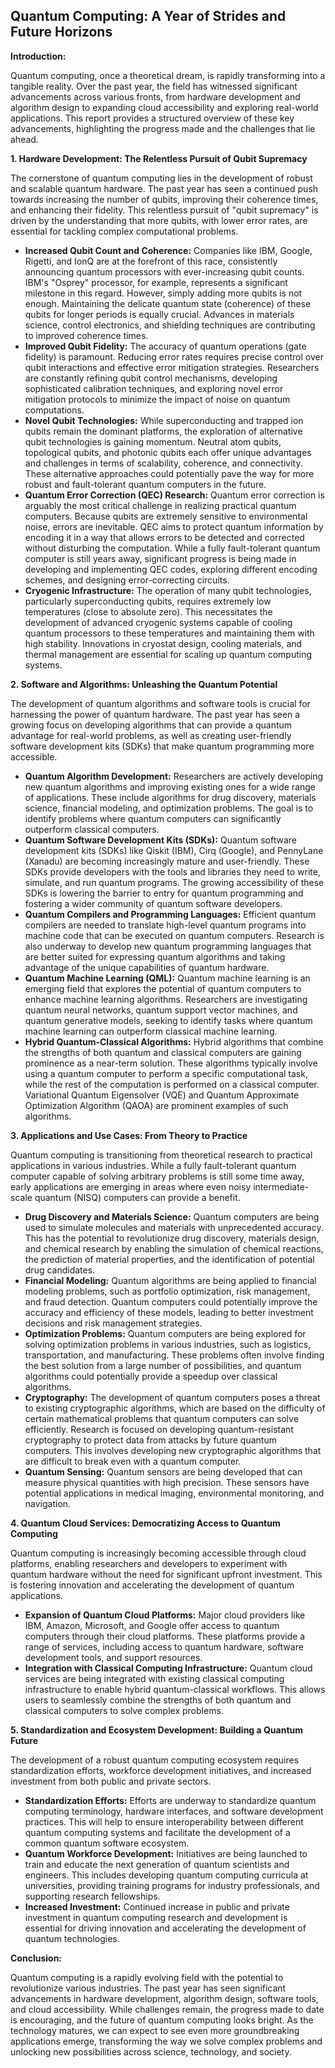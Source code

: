 ## Quantum Computing: A Year of Strides and Future Horizons

**Introduction:**

Quantum computing, once a theoretical dream, is rapidly transforming into a tangible reality. Over the past year, the field has witnessed significant advancements across various fronts, from hardware development and algorithm design to expanding cloud accessibility and exploring real-world applications. This report provides a structured overview of these key advancements, highlighting the progress made and the challenges that lie ahead.

**1. Hardware Development: The Relentless Pursuit of Qubit Supremacy**

The cornerstone of quantum computing lies in the development of robust and scalable quantum hardware. The past year has seen a continued push towards increasing the number of qubits, improving their coherence times, and enhancing their fidelity. This relentless pursuit of "qubit supremacy" is driven by the understanding that more qubits, with lower error rates, are essential for tackling complex computational problems.

*   **Increased Qubit Count and Coherence:** Companies like IBM, Google, Rigetti, and IonQ are at the forefront of this race, consistently announcing quantum processors with ever-increasing qubit counts. IBM's "Osprey" processor, for example, represents a significant milestone in this regard. However, simply adding more qubits is not enough. Maintaining the delicate quantum state (coherence) of these qubits for longer periods is equally crucial. Advances in materials science, control electronics, and shielding techniques are contributing to improved coherence times.
*   **Improved Qubit Fidelity:** The accuracy of quantum operations (gate fidelity) is paramount. Reducing error rates requires precise control over qubit interactions and effective error mitigation strategies. Researchers are constantly refining qubit control mechanisms, developing sophisticated calibration techniques, and exploring novel error mitigation protocols to minimize the impact of noise on quantum computations.
*   **Novel Qubit Technologies:** While superconducting and trapped ion qubits remain the dominant platforms, the exploration of alternative qubit technologies is gaining momentum. Neutral atom qubits, topological qubits, and photonic qubits each offer unique advantages and challenges in terms of scalability, coherence, and connectivity. These alternative approaches could potentially pave the way for more robust and fault-tolerant quantum computers in the future.
*   **Quantum Error Correction (QEC) Research:** Quantum error correction is arguably the most critical challenge in realizing practical quantum computers. Because qubits are extremely sensitive to environmental noise, errors are inevitable. QEC aims to protect quantum information by encoding it in a way that allows errors to be detected and corrected without disturbing the computation. While a fully fault-tolerant quantum computer is still years away, significant progress is being made in developing and implementing QEC codes, exploring different encoding schemes, and designing error-correcting circuits.
*   **Cryogenic Infrastructure:** The operation of many qubit technologies, particularly superconducting qubits, requires extremely low temperatures (close to absolute zero). This necessitates the development of advanced cryogenic systems capable of cooling quantum processors to these temperatures and maintaining them with high stability. Innovations in cryostat design, cooling materials, and thermal management are essential for scaling up quantum computing systems.

**2. Software and Algorithms: Unleashing the Quantum Potential**

The development of quantum algorithms and software tools is crucial for harnessing the power of quantum hardware. The past year has seen a growing focus on developing algorithms that can provide a quantum advantage for real-world problems, as well as creating user-friendly software development kits (SDKs) that make quantum programming more accessible.

*   **Quantum Algorithm Development:** Researchers are actively developing new quantum algorithms and improving existing ones for a wide range of applications. These include algorithms for drug discovery, materials science, financial modeling, and optimization problems. The goal is to identify problems where quantum computers can significantly outperform classical computers.
*   **Quantum Software Development Kits (SDKs):** Quantum software development kits (SDKs) like Qiskit (IBM), Cirq (Google), and PennyLane (Xanadu) are becoming increasingly mature and user-friendly. These SDKs provide developers with the tools and libraries they need to write, simulate, and run quantum programs. The growing accessibility of these SDKs is lowering the barrier to entry for quantum programming and fostering a wider community of quantum software developers.
*   **Quantum Compilers and Programming Languages:** Efficient quantum compilers are needed to translate high-level quantum programs into machine code that can be executed on quantum computers. Research is also underway to develop new quantum programming languages that are better suited for expressing quantum algorithms and taking advantage of the unique capabilities of quantum hardware.
*   **Quantum Machine Learning (QML):** Quantum machine learning is an emerging field that explores the potential of quantum computers to enhance machine learning algorithms. Researchers are investigating quantum neural networks, quantum support vector machines, and quantum generative models, seeking to identify tasks where quantum machine learning can outperform classical machine learning.
*   **Hybrid Quantum-Classical Algorithms:** Hybrid algorithms that combine the strengths of both quantum and classical computers are gaining prominence as a near-term solution. These algorithms typically involve using a quantum computer to perform a specific computational task, while the rest of the computation is performed on a classical computer. Variational Quantum Eigensolver (VQE) and Quantum Approximate Optimization Algorithm (QAOA) are prominent examples of such algorithms.

**3. Applications and Use Cases: From Theory to Practice**

Quantum computing is transitioning from theoretical research to practical applications in various industries. While a fully fault-tolerant quantum computer capable of solving arbitrary problems is still some time away, early applications are emerging in areas where even noisy intermediate-scale quantum (NISQ) computers can provide a benefit.

*   **Drug Discovery and Materials Science:** Quantum computers are being used to simulate molecules and materials with unprecedented accuracy. This has the potential to revolutionize drug discovery, materials design, and chemical research by enabling the simulation of chemical reactions, the prediction of material properties, and the identification of potential drug candidates.
*   **Financial Modeling:** Quantum algorithms are being applied to financial modeling problems, such as portfolio optimization, risk management, and fraud detection. Quantum computers could potentially improve the accuracy and efficiency of these models, leading to better investment decisions and risk management strategies.
*   **Optimization Problems:** Quantum computers are being explored for solving optimization problems in various industries, such as logistics, transportation, and manufacturing. These problems often involve finding the best solution from a large number of possibilities, and quantum algorithms could potentially provide a speedup over classical algorithms.
*   **Cryptography:** The development of quantum computers poses a threat to existing cryptographic algorithms, which are based on the difficulty of certain mathematical problems that quantum computers can solve efficiently. Research is focused on developing quantum-resistant cryptography to protect data from attacks by future quantum computers. This involves developing new cryptographic algorithms that are difficult to break even with a quantum computer.
*   **Quantum Sensing:** Quantum sensors are being developed that can measure physical quantities with high precision. These sensors have potential applications in medical imaging, environmental monitoring, and navigation.

**4. Quantum Cloud Services: Democratizing Access to Quantum Computing**

Quantum computing is increasingly becoming accessible through cloud platforms, enabling researchers and developers to experiment with quantum hardware without the need for significant upfront investment. This is fostering innovation and accelerating the development of quantum applications.

*   **Expansion of Quantum Cloud Platforms:** Major cloud providers like IBM, Amazon, Microsoft, and Google offer access to quantum computers through their cloud platforms. These platforms provide a range of services, including access to quantum hardware, software development tools, and support resources.
*   **Integration with Classical Computing Infrastructure:** Quantum cloud services are being integrated with existing classical computing infrastructure to enable hybrid quantum-classical workflows. This allows users to seamlessly combine the strengths of both quantum and classical computers to solve complex problems.

**5. Standardization and Ecosystem Development: Building a Quantum Future**

The development of a robust quantum computing ecosystem requires standardization efforts, workforce development initiatives, and increased investment from both public and private sectors.

*   **Standardization Efforts:** Efforts are underway to standardize quantum computing terminology, hardware interfaces, and software development practices. This will help to ensure interoperability between different quantum computing systems and facilitate the development of a common quantum software ecosystem.
*   **Quantum Workforce Development:** Initiatives are being launched to train and educate the next generation of quantum scientists and engineers. This includes developing quantum computing curricula at universities, providing training programs for industry professionals, and supporting research fellowships.
*   **Increased Investment:** Continued increase in public and private investment in quantum computing research and development is essential for driving innovation and accelerating the development of quantum technologies.

**Conclusion:**

Quantum computing is a rapidly evolving field with the potential to revolutionize various industries. The past year has seen significant advancements in hardware development, algorithm design, software tools, and cloud accessibility. While challenges remain, the progress made to date is encouraging, and the future of quantum computing looks bright. As the technology matures, we can expect to see even more groundbreaking applications emerge, transforming the way we solve complex problems and unlocking new possibilities across science, technology, and society.